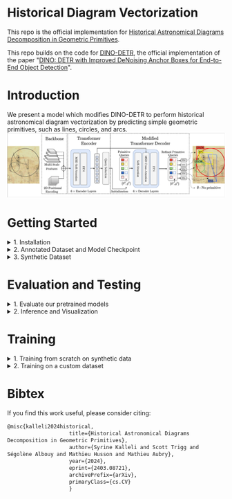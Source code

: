 # Historical Diagram Vectorization

This repo is the official implementation for [Historical Astronomical Diagrams
Decomposition in Geometric Primitives](http://imagine.enpc.fr/~kallelis/icdar2024/). 


This repo builds on the code for [DINO-DETR](https://github.com/IDEA-Research/DINO), the official implementation of the paper "[DINO: DETR with Improved DeNoising Anchor Boxes for End-to-End Object Detection](https://arxiv.org/abs/2203.03605)". 


# Introduction
We present a model which modifies DINO-DETR to perform historical astronomical diagram vectorization by predicting simple geometric primitives, such as lines, circles, and arcs. 
![method](figures/architecture_figure.jpg "model arch")


# Getting Started
<details>
  <summary>1. Installation</summary>
  The model was trained with ```python=3.11.0 pytorch=2.1.0,cuda=11.8``` and builds on the DETR-variants DINO/DN/DAB and Deformable-DETR. 

  1. Clone this repository.
  2. Install Pytorch and Torchvision. The model builds on the DETR-variants DINO/DN/DAB and Deformable-DETR. If you have the environment for DINO/DN/DAB DETR, you can skip this part.
    Follow the instruction on https://pytorch.org/get-started/locally/ 
```sh
pip install torch torchvision --index-url https://download.pytorch.org/whl/cu118
```
    
  3. Install other needed packages
```sh
pip install -r requirements.txt
```
  4. Compiling CUDA operators
```sh
cd src/models/dino/ops
python setup.py build install
# unit test (should see all checking is True) # could output an outofmemory error
python test.py
cd ../../../..
```
   5. Installing the local package for synthetic data generation
```sh
cd synthetic 
pip install -e .
cd ../
```
</details>



<details><summary>2. Annotated Dataset and Model Checkpoint </summary>

Our annotated dataset along with our main model checkpoints and configuration file can be found [here](https://drive.google.com/drive/folders/1W3SdaGah2l8QIxPcQt4i3s446NAzPx4J?usp=sharing). 
Checkpoints and corresponding configuration files should be stored in a logs folder. 
```sh
HDV/
  logs/
    └── main_model/
      └── checkpoint0012.pth
      └── checkpoint0036.pth
      └── config_cfg.py
```
Annotations are in SVG format. We provide helper functions for parsing svg files in Python if you would like to process a custom annotated dataset. 
Once downloaded and organized as follows:
```sh
HDV/
  data/
    └── eida_dataset/
      └── images_and_svgs/
    └── custom_dataset/
      └── images_and_svgs/
```
You can process the ground-truth data for evaluation using: 
```sh
bash scripts/process_annotated_data.sh
```
</details>
<details>
<summary>3. Synthetic Dataset </summary>

The synthetic dataset generation process requires a resource of text and document backgrounds. We use the resources in [docExtractor](https://github.com/monniert/docExtractor) and in [diagram-extraction](https://github.com/Segolene-Albouy/Diagram-extraction).
This resource is part of the dataset used in docExtractor and in diagram-extraction. The code for generating the synthetic data is also heavily based on docExtractor.

To get the synthetic resource (backgrounds) for the synthetic dataset you can launch: 

```sh
bash scripts/download_synthetic_resource.sh
```
<details><summary>Or download and unzip the data</summary>

Download the synthetic resource folder [here](https://www.dropbox.com/s/tiqqb166f5ygzx2/synthetic_resource.zip?dl=0) and unzip it in the data folder. 

</details>
</details>



# Evaluation and Testing

<details>
  <summary>1. Evaluate our pretrained models</summary>

  After downloading and processing the evaluation dataset, you can evaluate the pretrained model as follows. 
  Download a model checkpoint, for example "checkpoint0012.pth" and launch

```sh
bash scripts/evaluate_on_eida_final.sh model_name epoch_number
```

  For example:

```sh
bash scripts/evaluate_on_eida_final.sh main_model 0012
```
You should get the AP for different primitives and for different distance thresholds. 
</details>


<details>

  <summary>2. Inference and Visualization</summary>

For inference and visualizing results over custom images, you can use the [notebook](src/inference.ipynb).

</details>

# Training
<details>
  <summary>1. Training from scratch on synthetic data</summary>
To re-train the model from scratch on the synthetic dataset, you can launch 

```sh
bash scripts/train_model.sh config/
```
</details>
<details>
  <summary>2. Training on a custom dataset</summary>
To train on a custom dataset, the custom dataset annotations should be in a COCO-like format, and should be in 

```sh
  data/
    └── custom_dataset_processed/
      └── annotations/
      └── train/
      └── val/
```
You should then adjust the coco_path variable to 'custom_dataset_processed' in the [config](src/config/DINO_4scale.py) file.
</details>


</details>




# Bibtex
If you find this work useful, please consider citing:

```
@misc{kalleli2024historical,
                    title={Historical Astronomical Diagrams Decomposition in Geometric Primitives},
                    author={Syrine Kalleli and Scott Trigg and Ségolène Albouy and Mathieu Husson and Mathieu Aubry},
                    year={2024},
                    eprint={2403.08721},
                    archivePrefix={arXiv},
                    primaryClass={cs.CV}
                    }

```
